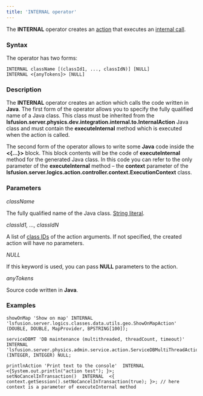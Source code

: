 ```yaml
---
title: 'INTERNAL operator'
---
```


The **INTERNAL** operator creates an [action](Actions.md) that executes an [internal call](Internal_call_INTERNAL_.md).

### Syntax

The operator has two forms:

    INTERNAL className [(classId1, ..., classIdN)] [NULL]
    INTERNAL <{anyTokens}> [NULL]

### Description

The **INTERNAL** operator creates an action which calls the code written in **Java**. The first form of the operator allows you to specify the fully qualified name of a Java class. This class must be inherited from the **lsfusion.server.physics.dev.integration.internal.to.InternalAction** Java class and must contain the **executeInternal** method which is executed when the action is called.

The second form of the operator allows to write some **Java** code inside the **<{...}\>** block. This block contents will be the code of **executeInternal** method for the generated Java class. In this code you can refer to the only parameter of the **executeInternal** method – the **context** parameter of the **lsfusion.server.logics.action.controller.context.ExecutionContext** class.

### Parameters

*className*

The fully qualified name of the Java class. [String literal](Literals.md#strliteral-broken).

*classId1, ..., classIdN*

A list of [class IDs](IDs.md#classid-broken) of the action arguments. If not specified, the created action will have no parameters.

*NULL*

If this keyword is used, you can pass **NULL** parameters to the action.

*anyTokens*

Source code written in **Java**. 

### Examples


```lsf
showOnMap 'Show on map' INTERNAL 'lsfusion.server.logics.classes.data.utils.geo.ShowOnMapAction' (DOUBLE, DOUBLE, MapProvider, BPSTRING[100]);

serviceDBMT 'DB maintenance (multithreaded, threadCount, timeout)' INTERNAL 'lsfusion.server.physics.admin.service.action.ServiceDBMultiThreadAction' (INTEGER, INTEGER) NULL;

printlnAction 'Print text to the console'  INTERNAL  <{System.out.println("action test"); }>;
setNoCancelInTransaction()  INTERNAL  <{ context.getSession().setNoCancelInTransaction(true); }>; // here context is a parameter of executeInternal method
```

  
